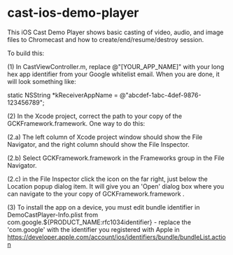 cast-ios-demo-player
====================

This iOS Cast Demo Player shows basic casting of video, audio, and image files to Chromecast and how to create/end/resume/destroy session.

To build this:

(1) In CastViewController.m, replace @"[YOUR_APP_NAME]" with your long hex app identifier from your Google whitelist email.
When you are done, it will look something like:

static NSString *kReceiverAppName = @"abcdef-1abc-4def-9876-123456789";

(2) In the Xcode project, correct the path to your copy of the GCKFramework.framework. One way to do this:

(2.a) The left column of Xcode project window should show the File Navigator, and the right column should show the File Inspector.

(2.b) Select GCKFramework.framework in the Frameworks group in the File Navigator.

(2.c) in the File Inspector click the icon on the far right, just below the Location popup dialog item. It will give you an 'Open' dialog box where you can navigate to the your copy of GCKFramework.framework .

(3) To install the app on a device, you must edit bundle identifier in DemoCastPlayer-Info.plist from com.google.${PRODUCT_NAME:rfc1034identifier} - replace the 'com.google' with the identifier you registered with Apple in https://developer.apple.com/account/ios/identifiers/bundle/bundleList.action
 